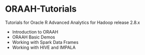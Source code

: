 # ORAAH-Tutorials
Tutorials for Oracle R Advanced Analytics for Hadoop release 2.8.x
- Introduction to ORAAH
- ORAAH Basic Demos
- Working with Spark Data Frames
- Working with HIVE and IMPALA

